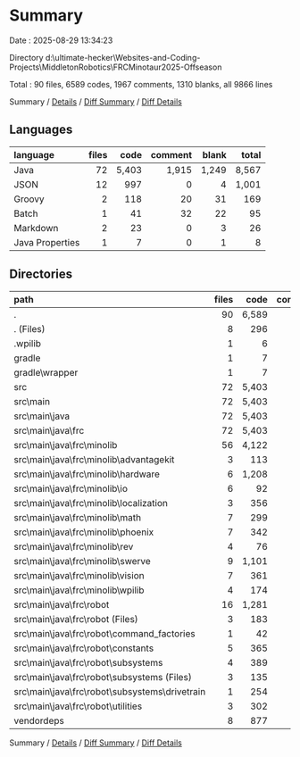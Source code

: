 # Summary

Date : 2025-08-29 13:34:23

Directory d:\\ultimate-hecker\\Websites-and-Coding-Projects\\MiddletonRobotics\\FRCMinotaur2025-Offseason

Total : 90 files,  6589 codes, 1967 comments, 1310 blanks, all 9866 lines

Summary / [Details](details.md) / [Diff Summary](diff.md) / [Diff Details](diff-details.md)

## Languages
| language | files | code | comment | blank | total |
| :--- | ---: | ---: | ---: | ---: | ---: |
| Java | 72 | 5,403 | 1,915 | 1,249 | 8,567 |
| JSON | 12 | 997 | 0 | 4 | 1,001 |
| Groovy | 2 | 118 | 20 | 31 | 169 |
| Batch | 1 | 41 | 32 | 22 | 95 |
| Markdown | 2 | 23 | 0 | 3 | 26 |
| Java Properties | 1 | 7 | 0 | 1 | 8 |

## Directories
| path | files | code | comment | blank | total |
| :--- | ---: | ---: | ---: | ---: | ---: |
| . | 90 | 6,589 | 1,967 | 1,310 | 9,866 |
| . (Files) | 8 | 296 | 52 | 59 | 407 |
| .wpilib | 1 | 6 | 0 | 0 | 6 |
| gradle | 1 | 7 | 0 | 1 | 8 |
| gradle\\wrapper | 1 | 7 | 0 | 1 | 8 |
| src | 72 | 5,403 | 1,915 | 1,249 | 8,567 |
| src\\main | 72 | 5,403 | 1,915 | 1,249 | 8,567 |
| src\\main\\java | 72 | 5,403 | 1,915 | 1,249 | 8,567 |
| src\\main\\java\\frc | 72 | 5,403 | 1,915 | 1,249 | 8,567 |
| src\\main\\java\\frc\\minolib | 56 | 4,122 | 1,336 | 997 | 6,455 |
| src\\main\\java\\frc\\minolib\\advantagekit | 3 | 113 | 83 | 26 | 222 |
| src\\main\\java\\frc\\minolib\\hardware | 6 | 1,208 | 289 | 291 | 1,788 |
| src\\main\\java\\frc\\minolib\\io | 6 | 92 | 8 | 29 | 129 |
| src\\main\\java\\frc\\minolib\\localization | 3 | 356 | 158 | 69 | 583 |
| src\\main\\java\\frc\\minolib\\math | 7 | 299 | 182 | 79 | 560 |
| src\\main\\java\\frc\\minolib\\phoenix | 7 | 342 | 117 | 109 | 568 |
| src\\main\\java\\frc\\minolib\\rev | 4 | 76 | 28 | 43 | 147 |
| src\\main\\java\\frc\\minolib\\swerve | 9 | 1,101 | 328 | 223 | 1,652 |
| src\\main\\java\\frc\\minolib\\vision | 7 | 361 | 113 | 78 | 552 |
| src\\main\\java\\frc\\minolib\\wpilib | 4 | 174 | 30 | 50 | 254 |
| src\\main\\java\\frc\\robot | 16 | 1,281 | 579 | 252 | 2,112 |
| src\\main\\java\\frc\\robot (Files) | 3 | 183 | 15 | 48 | 246 |
| src\\main\\java\\frc\\robot\\command_factories | 1 | 42 | 6 | 9 | 57 |
| src\\main\\java\\frc\\robot\\constants | 5 | 365 | 388 | 79 | 832 |
| src\\main\\java\\frc\\robot\\subsystems | 4 | 389 | 167 | 83 | 639 |
| src\\main\\java\\frc\\robot\\subsystems (Files) | 3 | 135 | 0 | 23 | 158 |
| src\\main\\java\\frc\\robot\\subsystems\\drivetrain | 1 | 254 | 167 | 60 | 481 |
| src\\main\\java\\frc\\robot\\utilities | 3 | 302 | 3 | 33 | 338 |
| vendordeps | 8 | 877 | 0 | 1 | 878 |

Summary / [Details](details.md) / [Diff Summary](diff.md) / [Diff Details](diff-details.md)
